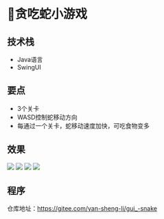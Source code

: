 # 🐍贪吃蛇小游戏

<MyGlobalComponent />

## 技术栈
- Java语言
- SwingUI

## 要点
- 3个关卡
- WASD控制蛇移动方向
- 每通过一个关卡，蛇移动速度加快，可吃食物变多

## 效果
![](http://cdn.qiniu.liyansheng.top/img/20240615132529.png)
![](http://cdn.qiniu.liyansheng.top/img/20240615132630.png)
![](http://cdn.qiniu.liyansheng.top/img/20240705164457.png)
![](http://cdn.qiniu.liyansheng.top/img/20240705164444.png)

## 程序

<PasswordProtected>

仓库地址：https://gitee.com/yan-sheng-li/gui_-snake

</PasswordProtected>

